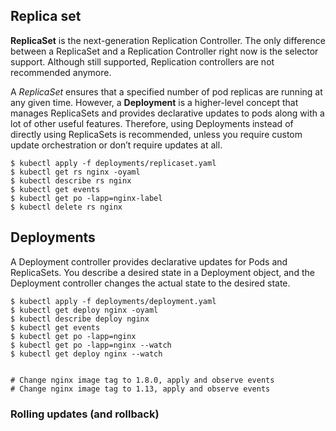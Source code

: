 ## Replica set

**ReplicaSet** is the next-generation Replication Controller. The only difference between a ReplicaSet and a Replication Controller right now is the selector support. Although still supported, Replication controllers are not recommended anymore.

A *ReplicaSet* ensures that a specified number of pod replicas are running at any given time. However, a **Deployment** is a higher-level concept that manages ReplicaSets and provides declarative updates to pods along with a lot of other useful features. Therefore, using Deployments instead of directly using ReplicaSets is recommended, unless you require custom update orchestration or don’t require updates at all. 

```
$ kubectl apply -f deployments/replicaset.yaml
$ kubectl get rs nginx -oyaml
$ kubectl describe rs nginx
$ kubectl get events
$ kubectl get po -lapp=nginx-label
$ kubectl delete rs nginx
```

## Deployments

A Deployment controller provides declarative updates for Pods and ReplicaSets. You describe a desired state in a Deployment object, and the Deployment controller changes the actual state to the desired state.

```
$ kubectl apply -f deployments/deployment.yaml
$ kubectl get deploy nginx -oyaml
$ kubectl describe deploy nginx
$ kubectl get events
$ kubectl get po -lapp=nginx
$ kubectl get po -lapp=nginx --watch
$ kubectl get deploy nginx --watch


# Change nginx image tag to 1.8.0, apply and observe events
# Change nginx image tag to 1.13, apply and observe events
```

### Rolling updates (and rollback)